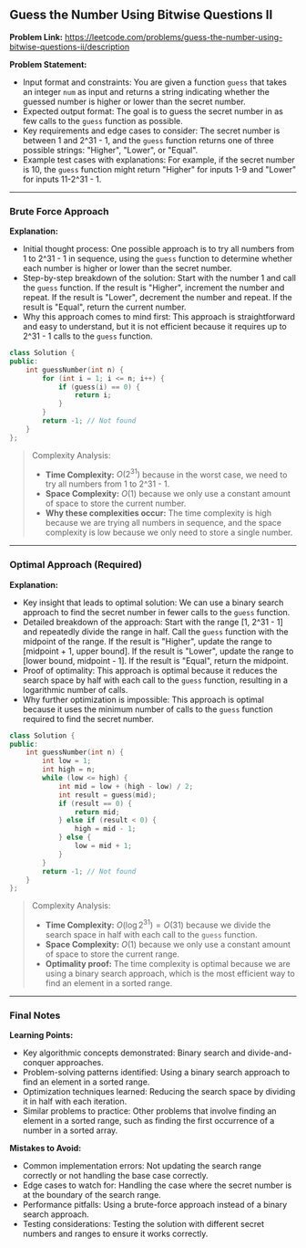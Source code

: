 ## Guess the Number Using Bitwise Questions II

**Problem Link:** https://leetcode.com/problems/guess-the-number-using-bitwise-questions-ii/description

**Problem Statement:**
- Input format and constraints: You are given a function `guess` that takes an integer `num` as input and returns a string indicating whether the guessed number is higher or lower than the secret number.
- Expected output format: The goal is to guess the secret number in as few calls to the `guess` function as possible.
- Key requirements and edge cases to consider: The secret number is between 1 and 2^31 - 1, and the `guess` function returns one of three possible strings: "Higher", "Lower", or "Equal".
- Example test cases with explanations: For example, if the secret number is 10, the `guess` function might return "Higher" for inputs 1-9 and "Lower" for inputs 11-2^31 - 1.

---

### Brute Force Approach

**Explanation:**
- Initial thought process: One possible approach is to try all numbers from 1 to 2^31 - 1 in sequence, using the `guess` function to determine whether each number is higher or lower than the secret number.
- Step-by-step breakdown of the solution: Start with the number 1 and call the `guess` function. If the result is "Higher", increment the number and repeat. If the result is "Lower", decrement the number and repeat. If the result is "Equal", return the current number.
- Why this approach comes to mind first: This approach is straightforward and easy to understand, but it is not efficient because it requires up to 2^31 - 1 calls to the `guess` function.

```cpp
class Solution {
public:
    int guessNumber(int n) {
        for (int i = 1; i <= n; i++) {
            if (guess(i) == 0) {
                return i;
            }
        }
        return -1; // Not found
    }
};
```

> Complexity Analysis:
> - **Time Complexity:** $O(2^{31})$ because in the worst case, we need to try all numbers from 1 to 2^31 - 1.
> - **Space Complexity:** $O(1)$ because we only use a constant amount of space to store the current number.
> - **Why these complexities occur:** The time complexity is high because we are trying all numbers in sequence, and the space complexity is low because we only need to store a single number.

---

### Optimal Approach (Required)

**Explanation:**
- Key insight that leads to optimal solution: We can use a binary search approach to find the secret number in fewer calls to the `guess` function.
- Detailed breakdown of the approach: Start with the range [1, 2^31 - 1] and repeatedly divide the range in half. Call the `guess` function with the midpoint of the range. If the result is "Higher", update the range to [midpoint + 1, upper bound]. If the result is "Lower", update the range to [lower bound, midpoint - 1]. If the result is "Equal", return the midpoint.
- Proof of optimality: This approach is optimal because it reduces the search space by half with each call to the `guess` function, resulting in a logarithmic number of calls.
- Why further optimization is impossible: This approach is optimal because it uses the minimum number of calls to the `guess` function required to find the secret number.

```cpp
class Solution {
public:
    int guessNumber(int n) {
        int low = 1;
        int high = n;
        while (low <= high) {
            int mid = low + (high - low) / 2;
            int result = guess(mid);
            if (result == 0) {
                return mid;
            } else if (result < 0) {
                high = mid - 1;
            } else {
                low = mid + 1;
            }
        }
        return -1; // Not found
    }
};
```

> Complexity Analysis:
> - **Time Complexity:** $O(\log 2^{31}) = O(31)$ because we divide the search space in half with each call to the `guess` function.
> - **Space Complexity:** $O(1)$ because we only use a constant amount of space to store the current range.
> - **Optimality proof:** The time complexity is optimal because we are using a binary search approach, which is the most efficient way to find an element in a sorted range.

---

### Final Notes

**Learning Points:**
- Key algorithmic concepts demonstrated: Binary search and divide-and-conquer approaches.
- Problem-solving patterns identified: Using a binary search approach to find an element in a sorted range.
- Optimization techniques learned: Reducing the search space by dividing it in half with each iteration.
- Similar problems to practice: Other problems that involve finding an element in a sorted range, such as finding the first occurrence of a number in a sorted array.

**Mistakes to Avoid:**
- Common implementation errors: Not updating the search range correctly or not handling the base case correctly.
- Edge cases to watch for: Handling the case where the secret number is at the boundary of the search range.
- Performance pitfalls: Using a brute-force approach instead of a binary search approach.
- Testing considerations: Testing the solution with different secret numbers and ranges to ensure it works correctly.